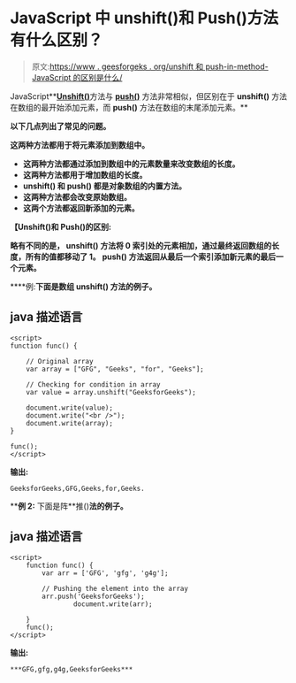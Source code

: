 # JavaScript 中 unshift()和 Push()方法有什么区别？

> 原文:[https://www . geesforgeks . org/unshift 和 push-in-method-JavaScript 的区别是什么/](https://www.geeksforgeeks.org/what-is-the-difference-between-unshift-and-push-method-in-javascript/)

JavaScript**[**Unshift()**](https://www.geeksforgeeks.org/javascript-array-unshift-method/)方法与 [**push()**](https://www.geeksforgeeks.org/javascript-array-push-method/) 方法非常相似，但区别在于 **unshift()** 方法在数组的最开始添加元素，而 **push()** 方法在数组的末尾添加元素。**

**以下几点列出了常见的问题。**

**这两种方法都用于将元素添加到数组中。**

*   **这两种方法都通过添加到数组中的元素数量来改变数组的长度。**
*   **这两种方法都用于增加数组的长度。**
*   ****unshift()** 和 **push()** 都是对象数组的内置方法。**
*   **这两种方法都会改变原始数组。**
*   **这两个方法都返回新添加的元素。**

**【Unshift()和 Push()的区别:**

**略有不同的是， **unshift()** 方法将 0 索引处的元素相加，通过最终返回数组的长度，所有的值都移动了 1。 **push()** 方法返回从最后一个索引添加新元素的最后一个元素。**

****例:**下面是数组 **unshift()** 方法的例子。**

## **java 描述语言**

```
<script> 
function func() { 

    // Original array 
    var array = ["GFG", "Geeks", "for", "Geeks"]; 

    // Checking for condition in array 
    var value = array.unshift("GeeksforGeeks"); 

    document.write(value); 
    document.write("<br />"); 
    document.write(array); 
} 

func(); 
</script> 
```

****输出:****

```
GeeksforGeeks,GFG,Geeks,for,Geeks. 
```

****例 2:** 下面是阵**推()**法的例子。**

## **java 描述语言**

```
<script> 
    function func() { 
        var arr = ['GFG', 'gfg', 'g4g']; 

        // Pushing the element into the array 
        arr.push('GeeksforGeeks'); 
                document.write(arr); 

    } 
    func(); 
</script>                 
```

****输出:****

```
***GFG,gfg,g4g,GeeksforGeeks*** 
```